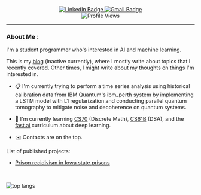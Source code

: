 <div id="badges" align=center>
  <a href="https://www.linkedin.com/in/henry-yu-36b620275/">
    <img src="https://img.shields.io/badge/LinkedIn-blue?style=for-the-badge&logo=linkedin&logoColor=white" alt="LinkedIn Badge"/>
  </a>
  <a href="mailto:henry.yu094@gmail.com">
    <img src="https://img.shields.io/badge/Gmail-red?logo=gmail&logoColor=white&style=for-the-badge" alt="Gmail Badge"/>
  </a>
</div>
<div id="profile views" align=center>
  <img src="https://komarev.com/ghpvc/?username=AuroraArc&style=flat-square&color=blue" alt="Profile Views"/>
</div>

---

### About Me :

I'm a student programmer who's interested in AI and machine learning.

This is my [blog](https://auroraarc.github.io/) (inactive currently), where I mostly write about topics that I recently covered. Other times, I might write about my thoughts on things I'm interested in.

- 📋 I'm currently trying to perform a time series analysis using historical calibration data from IBM Quantum's ibm_perth system by implementing a LSTM model with L1 regularization and conducting parallel quantum tomography to mitigate noise and decoherence on quantum systems.

- 🔎 I'm currently learning [CS70](https://sp23.eecs70.org/) (Discrete Math), [CS61B](https://sp23.datastructur.es/) (DSA), and the [fast.ai](https://course.fast.ai/) curriculum about deep learning.

- ✉️ Contacts are on the top.

List of published projects:
- [Prison recidivism in Iowa state prisons](https://www.soa.org/49c692/globalassets/assets/files/static-pages/research/arch/2023/arch-2023-2-breaking-the-cycle-reducing-recidivism.pdf)
<p>&nbsp;</p>

<div id="top langs">
    <img src="https://github-readme-stats.vercel.app/api/top-langs/?username=AuroraArc&layout=compact&theme=tokyonight&card_width=500" alt="top langs"/>
</div>

<!--
---

### ✍️ Blog Posts : -->
<!-- BLOG-POST-LIST:START -->

<!-- BLOG-POST-LIST:END -->

<!--
**AuroraArc/auroraarc** is a ✨ _special_ ✨ repository because its `README.md` (this file) appears on your GitHub profile.

Here are some ideas to get you started:

- 🔭 I’m currently working on ...
- 🌱 I’m currently learning ...
- 👯 I’m looking to collaborate on ...
- 🤔 I’m looking for help with ...
- 💬 Ask me about ...
- 📫 How to reach me: ...
- 😄 Pronouns: ...
- ⚡ Fun fact: ...
-->
